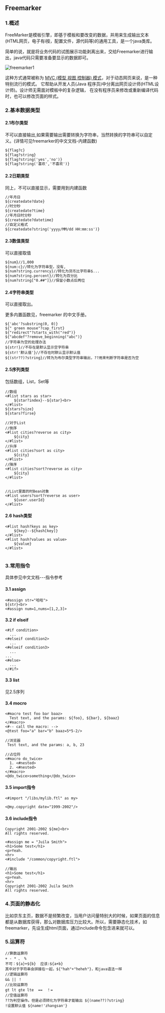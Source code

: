 ## Freemarker

### 1.概述

FreeMarker是模板引擎，即基于模板和要改变的数据，并用来生成输出文本(HTML网页，电子有i按，配置文件，源代码等)的通用工具，是一个java类库。

简单的说，就是将业务代码的试图展示功能剥离出来，交给Freemarker进行输出，java代码只需要准备要显示的数据即可。

![freemarker1](images\freemarker1.png)

这种方式通常被称为 [MVC (模型 视图 控制器) 模式](http://freemarker.foofun.cn/gloss.html#gloss.MVC)，对于动态网页来说，是一种特别流行的模式。 它帮助从开发人员(Java 程序员)中分离出网页设计师(HTML设计师)。设计师无需面对模板中的复杂逻辑， 在没有程序员来修改或重新编译代码时，也可以修改页面的样式。

### 2.基本数据类型

#### 2.1布尔类型

不可以直接输出,如果需要输出需要转换为字符串，当然转换的字符串可以自定义。(详情可见freemarker的中文文档-内建函数)

```html
${flag?c}
${flag?string}
${flag?string('yes','no')}
${flag?string('喜欢','不喜欢')}
```

#### 2.2日期类型

同上，不可以直接显示，需要用到内建函数

```html
//年月日
${createdate?date}
//时分秒
${createdate?time}
//年月日时分秒
${createdate?datetime}
//自定义格式
${createdate?string('yyyy/MM/dd HH:mm:ss')}
```

#### 2.3数值类型

可以直接取值

```html
${num}//1,000
${num:c}//转化为字符串型，没有,
${num?string.currency}//转化为货币比字符串$...
${num?string.percent}//转化为百分比
${num?string["0.##"]}//保留小数点后两位
```

#### 2.4字符串类型

可以直接取出。

更多内置函数见，freemarker 的中文手册。

```
${'abc'?substring(0, 0)}
${" green mouse"?cap_first}
${"redirect"?starts_with("red")}
${"abcdef"?remove_beginning("abc")}
//字符串为空的处理办法
${str!}//不存在是默认显示空字符串
${str!'默认值'}//不存在时默认显示默认值
${(str??)?string}//转为为布尔类型字符串输出，??用来判断字符串是否为空
```

#### 2.5序列类型

包括数组，List，Set等

```
//数组
<#list stars as star>
	${star?index}--${star}<br>
</#list>
${stars?size}
${stars?firse}

//对于List
//倒序
<#list cities?reverse as city>
	${city}
</#list>
//升序
<#list cities?sort as city>
	${city}
</#list>
//降序
<#list cities?sort?reverse as city>
	${city}
</#list>


//List里面的时Bean对象
<#list users?sort?reverse as user>
	${user.userId}
</#list>
```

#### 2.6 hash类型

```
<#list hash?keys as key>
	${key}--${hash[key]}
</#list>
<#list hash?values as value>
	${value}
</#list>


```

### 3.常用指令

具体参见中文文档---指令参考

#### 3.1 assign

```
<#assign str="哈哈">
${str}<br>
<#assign num=1,nums=[1,2,3]>
```

#### 3.2 if elseif

```
<#if condition>
  ...
<#elseif condition2>
  ...
<#elseif condition3>
  ...
...
<#else>
  ...
</#if>
```

#### 3.3 list

见2.5序列

#### 3.4 mocro

```
<#macro test foo bar baaz>
  Test text, and the params: ${foo}, ${bar}, ${baaz}
</#macro>
<#-- call the macro: -->
<@test foo="a" bar="b" baaz=5*5-2/>

```

```
//浏览器
 Test text, and the params: a, b, 23
```

```
//占位符
<#macro do_twice>
  1. <#nested>
  2. <#nested>
</#macro>
<@do_twice>something</@do_twice>
```

#### 3.5 import指令

```
<#import "/libs/mylib.ftl" as my>

<@my.copyright date="1999-2002"/>
```

#### 3.6 include指令

```
Copyright 2001-2002 ${me}<br>
All rights reserved.
```

```
<#assign me = "Juila Smith">
<h1>Some test</h1>
<p>Yeah.
<hr>
<#include "/common/copyright.ftl">
```

```
//输出
<h1>Some test</h1>
<p>Yeah.
<hr>
Copyright 2001-2002 Juila Smith
All rights reserved.
```

### 4.页面的静态化

比如京东主页，数据不是频繁改变，当用户访问量特别大的时候，如果页面的信息都是从数据库获得，那么对数据库压力比较大。所以，需要静态化技术，如freemarker，先设生成html页面，通过include命令包含进来就可以。

### 5.运算符

```
//算数运算符
+ - * 、 %
不可：${a}+${b}  应该:${a+b}
其中对于字符串会拼接在一起，${"hah"+"heheh"}，和java语法一样
//逻辑运算符
&& || ！
//比较运算符
gt lt gte lte  ==  ！=
//空值运算符
??为判空操作。但是必须转化为字符串才能输出 ${(name??)?string}
!设置默认值 ${name!'zhangsan'}
```

